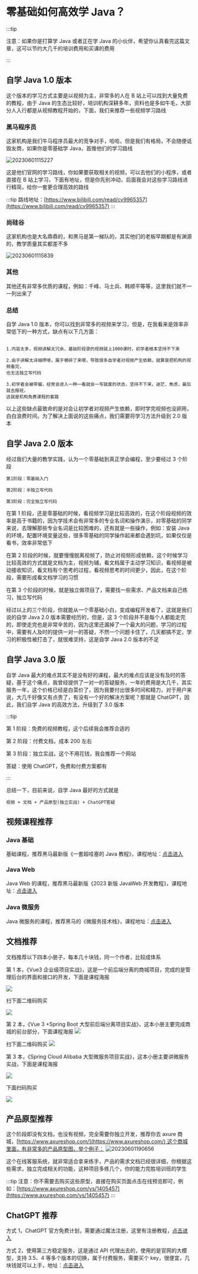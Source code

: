 # 零基础如何高效学 Java？

:::tip

注意：如果你是打算学 Java 或者正在学 Java 的小伙伴，希望你认真看完这篇文章，这可以节约大几千的培训费用和买课的费用

:::

## 自学 Java 1.0 版本

这个版本的学习方式主要是以视频为主，非常多的人在 B 站上可以找到大量免费的教程，由于 Java 的生态比较好，培训机构深耕多年，资料也是多如牛毛，大部分人入行都是从视频教程开始的，下面，我们来推荐一些视频学习路线

### 黑马程序员

这家机构是我们牛马程序员最大的竞争对手，哈哈，但是我们有格局，不会随便诋毁友商，如果你是零基础学 Java，首推他们的学习路线

![20230601115227](https://nodeing-com-1252923609.cos.ap-chengdu.myqcloud.com//document20230601115227.png)

这是他们官网的学习路线，你如果要获取相关的视频，可以去他们的小程序，或者直接在 B 站上学习，下面有地址，但是你先别冲动，后面我会对这些学习路线进行精简，给你一套更合理高效的路线

:::tip
路线地址：[https://www.bilibili.com/read/cv9965357](https://www.bilibili.com/read/cv9965357)
:::

### 尚硅谷

这家机构也是大名鼎鼎的，和黑马是第一梯队的，其实他们的老板早期都是有渊源的，教学质量其实都差不多

![20230601115839](https://nodeing-com-1252923609.cos.ap-chengdu.myqcloud.com//document20230601115839.png)

### 其他

其他还有非常多优质的课程，例如：千峰、马士兵、韩顺平等等，这里我们就不一一列出来了

### 总结

自学 Java 1.0 版本，你可以找到非常多的视频来学习，但是，在我看来是效率非常低下的一种方式，缺点有以下几方面：

```

1.内容太多，视频讲解太冗余，基础阶段录的视频就上1000课时，初学者根本坚持不下来

2.由于讲解太详细啰嗦，属于嚼碎了来喂，导致很多自学者对视频产生依赖，就算是把机构的视频看完，
也无法独立写代码

3.初学者会被带偏，经常会进入一种一看就会一写就废的状态，坚持不下来，迷茫、焦虑，最后就去报班，
这就是机构免费课程的套路

```

以上这些缺点最致命的是对会让初学者对视频产生依赖，即时学完视频也没卵用，白白浪费时间，为了解决上面说的这些痛点，我们需要将学习方法升级到 2.0 版本

## 自学 Java 2.0 版本

经过我们大量的教学实践，认为一个零基础到真正学会编程，至少要经过 3 个阶段

```
第1阶段：零基础入门

第2阶段：半独立写代码

第3阶段：完全独立写代码
```

在第 1 阶段，还是零基础的时候，看视频学习是比较高效的，在这个阶段视频的效率是高于书籍的，因为学技术会有非常多的专业名词和操作演示，对零基础的同学来说，去理解那些专业名词是比较困难的，还有就是一些操作，例如：安装 Java 的环境，配置环境变量这些，很多零基础的同学操作起来都会遇到坑，如果仅仅是看书，效率非常低下

在第 2 阶段的时候，就要慢慢脱离视频了，防止对视频形成依赖，这个时候学习比较高效的方式就是文档为主，视频为辅，看文档属于主动学习知识，看视频是被动接收知识，看文档有个思考的过程，看视频思考的时间更少，因此，在这个阶段，需要形成看文档学习的习惯

在第 3 个阶段的时候，就是独立做项目了，需要找一些需求、产品文档来自己练习，独立写代码

经过以上的三个阶段，你就能从一个零基础小白，变成编程开发者了，这就是我们说的自学 Java 2.0 版本需要经历的，但是，这 3 个阶段并不是每个人都能走完的，即使走完也是非常辛苦的，因为这里还漏掉了一个最大的问题，学习的过程中，需要有人及时的提供一对一的答疑，不然一个问题卡住了，几天都搞不定，学习的积极性被打击了，就很难坚持，这是自学 Java 2.0 版本的不足

## 自学 Java 3.0 版

自学 Java 最大的难点其实不是没有好的课程，最大的难点应该是没有及时的答疑，基于这个痛点，我曾经提供了一对一的答疑服务，一年的费用是大几千，其实服务一年，这个价格已经是白菜价了，因为我要付出很多时间和精力，对于用户来说，大几千好像又有点贵了，有没有一个好的解决方案呢？那就是 ChatGPT，因此，我们自学 Java 的高效方法，升级到了 3.0 版本

:::tip

第 1 阶段：免费的视频教程，这个后续我会推荐合适的

第 2 阶段：付费文档，成本 200 左右

第 3 阶段：独立实战，这个不用花钱，我会推荐一个网站

答疑：使用 ChatGPT，免费和付费方案都有

:::

总结一下，目前来说，自学 Java 最好的方式就是

```
视频 + 文档 + 产品原型(独立实战) + ChatGPT答疑
```

## 视频课程推荐

### Java 基础

基础课程，推荐黑马最新版《一套超哇塞的 Java 教程》，课程地址：[点击进入](https://www.bilibili.com/video/BV1Fv4y1q7ZH/?spm_id_from=333.337.search-card.all.click&vd_source=2c3a67cfc8e92f415cf44e285a10c5d4)

### Java Web

Java Web 的课程，推荐黑马最新版《2023 新版 JavaWeb 开发教程》，课程地址：[点击进入](https://www.bilibili.com/video/BV1m84y1w7Tb/?spm_id_from=333.999.0.0&vd_source=2c3a67cfc8e92f415cf44e285a10c5d4)

### Java 微服务

Java 微服务的课程，推荐黑马的《微服务技术栈》，课程地址：[点击进入](https://www.bilibili.com/video/BV1LQ4y127n4/?vd_source=2c3a67cfc8e92f415cf44e285a10c5d4)

## 文档推荐

文档推荐以下四本小册子，每本几十块钱，同一个作者，比较成体系

第 1 本，《Vue3 企业级项目实战》，这是一个前后端分离的商城项目，完成的是管理后台的界面和接口的开发，下面是课程海报

![](./img/2023-06-01-19-23-46.png)

扫下面二维码购买

![](./img/2023-06-01-19-24-53.png)

第 2 本，《Vue 3 +Spring Boot 大型前后端分离项目实战》，这本小册主要完成商城的前台部分，下面课程海报
![](./img/2023-06-01-19-42-52.png)

扫下面二维码购买
![](./img/2023-06-01-19-44-05.png)

第 3 本，《Spring Cloud Alibaba 大型微服务项目实战》，这本小册主要讲微服务实战，下面是课程海报

![](./img/2023-06-01-19-29-38.png)

下面扫码购买

![](./img/2023-06-01-19-33-00.png)

## 产品原型推荐

这个阶段即没有文档，也没有视频，完全需要你独立开发，推荐你去 axure 商城，[https://www.axureshop.com/](https://www.axureshop.com/),这个商城里面，有非常多的产品原型图，举个例子：
![20230601190656](https://nodeing-com-1252923609.cos.ap-chengdu.myqcloud.com//document20230601190656.png)

这个在线客服系统，就非常适合拿来练手，产品的需求文档已经很详细，你根据这些需求，独立完成相关的功能，这种项目多练几个，你的能力完胜培训班的学生

:::tip
注意：你不需要去购买这些原型，直接在购买页面点击在线预览即可，例如：[https://www.axureshop.com/ys/1405457](https://www.axureshop.com/ys/1405457)
:::

## ChatGPT 推荐

方式 1，ChatGPT 官方免费计划，需要通过魔法注册，这里有注册教程，[点击进入](/article/ai/chatgpt/guide/1.html)

方式 2，使用第三方稳定服务，这是通过 API 代理出去的，使用的是官网的大模型，支持 3.5、4 等多个版本的切换，属于付费服务，需要买个 key，很便宜，几块钱就可以上手，地址：[点击进入](https://chat.nodeing.top)
